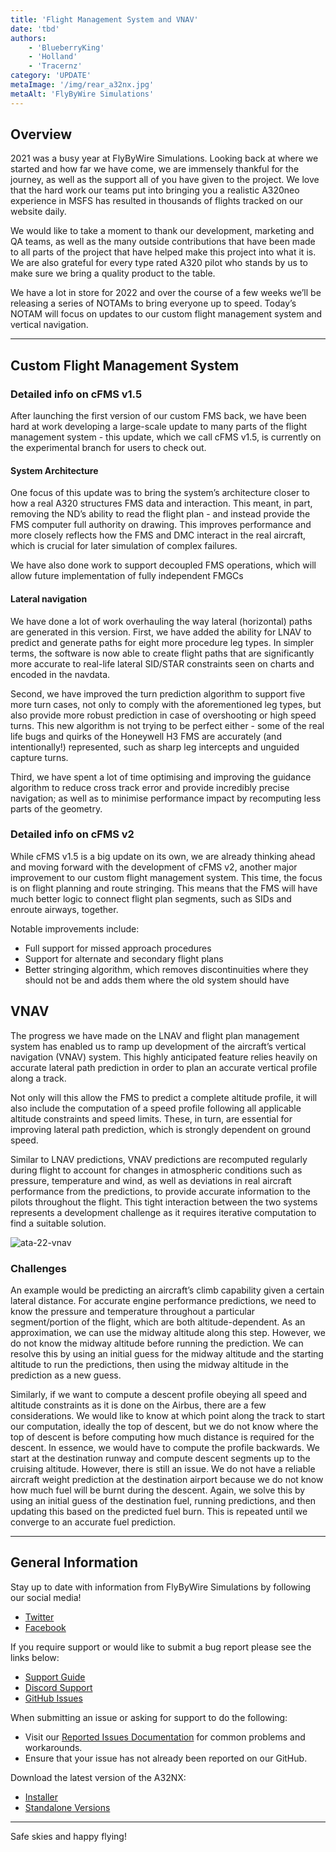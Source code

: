```yaml
---
title: 'Flight Management System and VNAV'
date: 'tbd'
authors:
    - 'BlueberryKing'
    - 'Holland'
    - 'Tracernz'
category: 'UPDATE'
metaImage: '/img/rear_a32nx.jpg'
metaAlt: 'FlyByWire Simulations'
---
```


## Overview

2021 was a busy year at FlyByWire Simulations. Looking back at where we started and how far we have come, we are immensely thankful for the journey, as well as the support all of you have given to the project. We love that the hard work our teams put into bringing you a realistic A320neo experience in MSFS has resulted in thousands of flights tracked on our website daily.

We would like to take a moment to thank our development, marketing and QA teams, as well as the many outside contributions that have been made to all parts of the project that have helped make this project into what it is. We are also grateful for every type rated A320 pilot who stands by us to make sure we bring a quality product to the table.

We have a lot in store for 2022 and over the course of a few weeks we’ll be releasing a series of NOTAMs to bring everyone up to speed. Today’s NOTAM will focus on updates to our custom flight management system and vertical navigation.

---

## Custom Flight Management System

### Detailed info on cFMS v1.5
After launching the first version of our custom FMS back, we have been hard at work developing a large-scale update to many parts of the flight management system - this update, which we call cFMS v1.5, is currently on the experimental branch for users to check out.

#### System Architecture
One focus of this update was to bring the system’s architecture closer to how a real A320 structures FMS data and interaction. This meant, in part, removing the ND’s ability to read the flight plan - and instead provide the FMS computer full authority on drawing. This improves performance and more closely reflects how the FMS and DMC interact in the real aircraft, which is crucial for later simulation of complex failures.

We have also done work to support decoupled FMS operations, which will allow future implementation of fully independent FMGCs

#### Lateral navigation
We have done a lot of work overhauling the way lateral (horizontal) paths are generated in this version. First, we have added the ability for LNAV to predict and generate paths for eight more procedure leg types. In simpler terms, the software is now able to create flight paths that are significantly more accurate to real-life lateral SID/STAR constraints seen on charts and encoded in the navdata.

Second, we have improved the turn prediction algorithm to support five more turn cases, not only to comply with the aforementioned leg types, but also provide more robust prediction in case of overshooting or high speed turns. This new algorithm is not trying to be perfect either - some of the real life bugs and quirks of the Honeywell H3 FMS are accurately (and intentionally!) represented, such as sharp leg intercepts and unguided capture turns.

Third, we have spent a lot of time optimising and improving the guidance algorithm to reduce cross track error and provide incredibly precise navigation; as well as to minimise performance impact by recomputing less parts of the geometry.

### Detailed info on cFMS v2
While cFMS v1.5 is a big update on its own, we are already thinking ahead and moving forward with the development of cFMS v2, another major improvement to our custom flight management system. This time, the focus is on flight planning and route stringing. This means that the FMS will have much better logic to connect flight plan segments, such as SIDs and enroute airways, together.

Notable improvements include:
- Full support for missed approach procedures
- Support for alternate and secondary flight plans
- Better stringing algorithm, which removes discontinuities where they should not be and adds them where the old system should have

## VNAV

The progress we have made on the LNAV and flight plan management system has enabled us to ramp up development of the aircraft’s vertical navigation (VNAV) system. This highly anticipated feature relies heavily on accurate lateral path prediction in order to plan an accurate vertical profile along a track.

Not only will this allow the FMS to predict a complete altitude profile, it will also include the computation of a speed profile following all applicable altitude constraints and speed limits. These, in turn, are essential for improving lateral path prediction, which is strongly dependent on ground speed.

Similar to LNAV predictions, VNAV predictions are recomputed regularly during flight to account for changes in atmospheric conditions such as pressure, temperature and wind, as well as deviations in real aircraft performance from the predictions, to provide accurate information to the pilots throughout the flight. This tight interaction between the two systems represents a development challenge as it requires iterative computation to find a suitable solution.

![ata-22-vnav](/img/notam-images/feb2022-series/ATA-22-VNAV.jpg)

### Challenges

An example would be predicting an aircraft’s climb capability given a certain lateral distance. For accurate engine performance predictions, we need to know the pressure and temperature throughout a particular segment/portion of the flight, which are both altitude-dependent. As an approximation, we can use the midway altitude along this step. However, we do not know the midway altitude before running the prediction. We can resolve this by using an initial guess for the midway altitude and the starting altitude to run the predictions, then using the midway altitude in the prediction as a new guess.

Similarly, if we want to compute a descent profile obeying all speed and altitude constraints as it is done on the Airbus, there are a few considerations. We would like to know at which point along the track to start our computation, ideally the top of descent, but we do not know where the top of descent is before computing how much distance is required for the descent. In essence, we would have to compute the profile backwards. We start at the destination runway and compute descent segments up to the cruising altitude. However, there is still an issue. We do not have a reliable aircraft weight prediction at the destination airport because we do not know how much fuel will be burnt during the descent. Again, we solve this by using an initial guess of the destination fuel, running predictions, and then updating this based on the predicted fuel burn. This is repeated until we converge to an accurate fuel prediction.

---

## General Information

Stay up to date with information from FlyByWire Simulations by following our social media!

- [Twitter](https://twitter.com/FlyByWireSim)
- [Facebook](https://www.facebook.com/FlyByWireSimulations/)

If you require support or would like to submit a bug report please see the links below:

- [Support Guide](https://docs.flybywiresim.com/fbw-a32nx/support/)
- [Discord Support](https://discord.gg/flybywire)
- [GitHub Issues](https://github.com/flybywiresim/a32nx/issues/new/choose)

When submitting an issue or asking for support to do the following:

- Visit our [Reported Issues Documentation](https://docs.flybywiresim.com/fbw-a32nx/support/reported-issues/) for common problems and workarounds.
- Ensure that your issue has not already been reported on our GitHub.

Download the latest version of the A32NX:

- [Installer](https://api.flybywiresim.com/installer)
- [Standalone Versions](https://flybywiresim.com/a32nx/#download)

---

Safe skies and happy flying!

